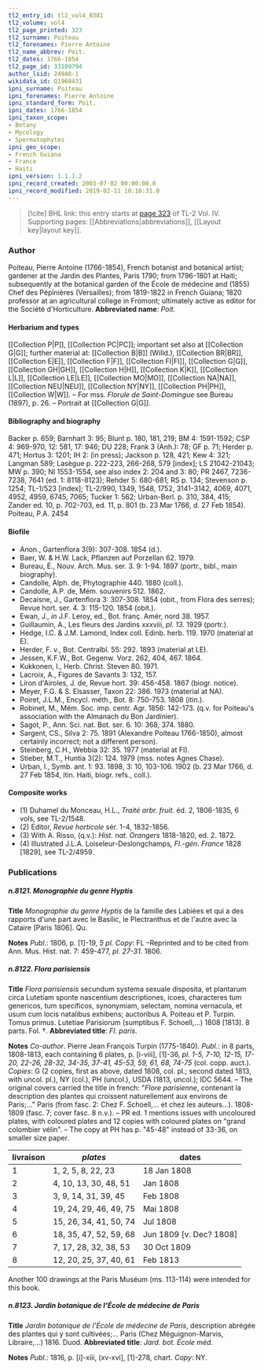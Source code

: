 ```yaml
---
tl2_entry_id: tl2_vol4_0381
tl2_volume: vol4
tl2_page_printed: 323
tl2_surname: Poiteau
tl2_forenames: Pierre Antoine
tl2_name_abbrev: Poit.
tl2_dates: 1766-1854
tl2_page_id: 33189794
author_lsid: 24948-1
wikidata_id: Q1968431
ipni_surname: Poiteau
ipni_forenames: Pierre Antoine
ipni_standard_form: Poit.
ipni_dates: 1766-1854
ipni_taxon_scope: 
- Botany
- Mycology
- Spermatophytes
ipni_geo_scope: 
- French Guiana
- France
- Haiti
ipni_version: 1.1.1.2
ipni_record_created: 2003-07-02 00:00:00.0
ipni_record_modified: 2019-02-11 10:16:31.0
---
```



> [!cite] BHL link: this entry starts at [page 323](https://www.biodiversitylibrary.org/page/33189794) of TL-2 Vol. IV.
> Supporting pages: [[Abbreviations|abbreviations]], [[Layout key|layout key]].

### Author

Poiteau, Pierre Antoine (1766-1854), French botanist and botanical artist; gardener at the Jardin des Plantes, Paris 1790; from 1796-1801 at Haiti; subsequently at the botanical garden of the École de médecine and (1855) Chef des Pépinières (Versailles); from 1819-1822 in French Guiana; 1820 professor at an agricultural college in Fromont; ultimately active as editor for the Société d'Horticulture. 
**Abbreviated name**: *Poit.*

#### Herbarium and types

[[Collection P|P]], [[Collection PC|PC]]; important set also at [[Collection G|G]]; further material at: [[Collection B|B]] (Willd.), [[Collection BR|BR]], [[Collection E|E]], [[Collection F|F]], [[Collection FI|FI]], [[Collection G|G]], [[Collection GH|GH]], [[Collection H|H]], [[Collection K|K]], [[Collection L|L]], [[Collection LE|LE]], [[Collection MO|MO]], [[Collection NA|NA]], [[Collection NEU|NEU]], [[Collection NY|NY]], [[Collection PH|PH]], [[Collection W|W]]. – For mss. *Florule de Saint-Domingue* see Bureau (1897), p. 26. – Portrait at [[Collection G|G]].

#### Bibliography and biography

Backer p. 659; Barnhart 3: 95; Blunt p. 180, 181, 219; BM 4: 1591-1592; CSP 4: 969-970, 12: 581, 17: 946; DU 228; Frank 3 (Anh.): 78; GF p. 71; Herder p. 471; Hortus 3: 1201; IH 2: (in press); Jackson p. 128, 421; Kew 4: 321; Langman 589; Lasègue p. 222-223, 266-268, 579 \[index\]; LS 21042-21043; MW p. 390; NI 1553-1554, see also index 2: 204 and 3: 80; PR 2467, 7236-7238, 7641 (ed. 1: 8118-8123); Rehder 5: 680-681; RS p. 134; Stevenson p. 1254; TL-1/523 \[index\]; TL-2/990, 1349, 1548, 1752, 3141-3142, 4069, 4071, 4952, 4959, 6745, 7065; Tucker 1: 562; Urban-Berl. p. 310, 384, 415; Zander ed. 10, p. 702-703, ed. 11, p. 801 (b. 23 Mar 1766, d. 27 Feb 1854). Poiteau, P.A. 2454

#### Biofile

- Anon., Gartenflora 3(9): 307-308. 1854 (d.).
- Baer, W. & H.W. Lack, Pflanzen auf Porzellan 62. 1979.
- Bureau, É., Nouv. Arch. Mus. ser. 3. 9: 1-94. 1897 (portr., bibl., main biography).
- Candolle, Alph. de, Phytographie 440. 1880 (coll.).
- Candolle, A.P. de, Mém. souvenirs 512. 1862.
- Decaisne, J., Gartenflora 3: 307-308. 1854 (obit., from Flora des serres); Revue hort. ser. 4. 3: 115-120. 1854 (obit.).
- Ewan, J., *in* J.F. Leroy, ed., Bot. franç. Amér, nord 38. 1957.
- Guillaumin, A., Les fleurs des Jardins xxxviii, *pl. 13.* 1929 (portr.).
- Hedge, I.C. & J.M. Lamond, Index coll. Edinb. herb. 119. 1970 (material at E).
- Herder, F. v., Bot. Centralbl. 55: 292. 1893 (material at LE).
- Jessen, K.F.W., Bot. Gegenw. Vorz. 262, 404, 467. 1864.
- Kukkonen, I., Herb. Christ. Steven 80. 1971.
- Lacroix, A., Figures de Savants 3: 132, 157.
- Liron d'Airoles, J. de, Revue hort. 39: 456-458. 1867 (biogr. notice).
- Meyer, F.G. & S. Elsasser, Taxon 22: 386. 1973 (material at NA).
- Poiret, J.L.M., Encycl. méth., Bot. 8: 750-753. 1808 (itin.).
- Robinet, M., Mém. Soc. imp. centr. Agr. 1856: 142-173. (q.v. for Poiteau's association with the Almanach du Bon Jardinier).
- Sagot, P., Ann. Sci. nat. Bot. ser. 6. 10: 368, 374. 1880.
- Sargent, CS., Silva 2: 75. 1891 (Alexandre Poiteau 1766-1850), almost certainly incorrect; not a different person).
- Steinberg, C.H., Webbia 32: 35. 1977 (material at FI).
- Stieber, M.T., Huntia 3(2): 124. 1979 (mss. notes Agnes Chase).
- Urban, I., Symb. ant. 1: 93. 1898, 3: 10, 103-106. 1902 (b. 23 Mar 1766, d. 27 Feb 1854, itin. Haiti, biogr. refs., coll.).

#### Composite works

- (1) Duhamel du Monceau, H.L., *Traité arbr. fruit.* éd. 2, 1806-1835, 6 vols, see TL-2/1548.
- (2) Editor, *Revue horticole* sér. 1-4, 1832-1856.
- (3) With A. Risso, (q.v.): *Hist. nat. Orangers* 1818-1820, ed. 2. 1872.
- (4) Illustrated J.L.A. Loiseleur-Deslongchamps, *Fl.-gén. France* 1828 \[1829\], see TL-2/4959.

### Publications

##### n.8121. Monographie du genre Hyptis

**Title**
*Monographie du genre Hyptis* de la famille des Labiées et qui a des rapports d'une part avec le Basilic, le Plectranthus et de l'autre avec la Cataire \[Paris 1806\]. Qu.

**Notes**
*Publ*.: 1806, p. \[1\]-19, *5 pl. Copy*: FL –Reprinted and to be cited from Ann. Mus. Hist. nat. 7: 459-477, *pl. 27-31.* 1806.

##### n.8122. Flora parisiensis

**Title**
*Flora parisiensis* secundum systema sexuale disposita, et plantarum circa Lutetiam sponte nascentium descriptiones, icoes, characteres tum genericos, tum specificos, synonymiam, selectam, nomina vernacula, et usum cum locis natalibus exhibens; auctoribus A. Poiteau et P. Turpin. Tomus primus. Lutetiae Parisiorum (sumptibus F. Schoell,...) 1808 \[1813\]. 8 parts. Fol. †.
**Abbreviated title**: *Fl. paris.*

**Notes**
*Co-author*. Pierre Jean François Turpin (1775-1840).
*Publ*.: in 8 parts, 1808-1813, each containing 6 plates, p. \[i-viii\], \[1\]-36, *pl. 1-5, 7-10, 12-15, 17-20, 22-26, 28-32, 34-35, 37-41, 45-53, 59, 61, 68, 74-75* (col. copp. auct.). *Copies*: G (2 copies, first as above, dated 1808, col. pl.; second dated 1813, with uncol. pl.), NY (col.), PH (uncol.), USDA (1813, uncol.); IDC 5644. – The original covers carried the title in french: "*Flore parisienne*, contenant la description des plantes qui croissent naturellement aux environs de Paris;..." Paris (from fasc. 2: Chez F. Schoell,... et chez les auteurs...). 1808-1809 (fasc. 7; cover fasc. 8 n.v.). – PR ed. 1 mentions issues with uncoloured plates, with coloured plates and 12 copies with coloured plates on "grand colombier vélin". – The copy at PH has p. "45-48" instead of 33-36, on smaller size paper.

|livraison	|*plates*	|dates|
|---	|---	|---	|
|1	|1, 2, 5, 8, 22, 23	|18 Jan 1808|
|2	|4, 10, 13, 30, 48, 51	|Jan 1808|
|3	|3, 9, 14, 31, 39, 45	|Feb 1808|
|4	|19, 24, 29, 46, 49, 75	|Mai 1808|
|5	|15, 26, 34, 41, 50, 74	|Jul 1808|
|6	|18, 35, 47, 52, 59, 68	|Jun 1809 \[v. Dec? 1808\]|
|7	|7, 17, 28, 32, 38, 53	|30 Oct 1809|
|8	|12, 20, 25, 37, 40, 61	|Feb 1813|

Another 100 drawings at the Paris Muséum (ms. 113-114) were intended for this book.

##### n.8123. Jardin botanique de l'École de médecine de Paris

**Title**
*Jardin botanique de l'École de médecine de Paris*, description abrégée des plantes qui y sont cultivées;... Paris (Chez Méguignon-Marvis, Libraire,...) 1816. Duod.
**Abbreviated title**: *Jard. bot. École méd.*

**Notes**
*Publ*.: 1816, p. \[i\]-xiii, (xv-xvi\], \[1\]-278, chart. *Copy*: NY.

